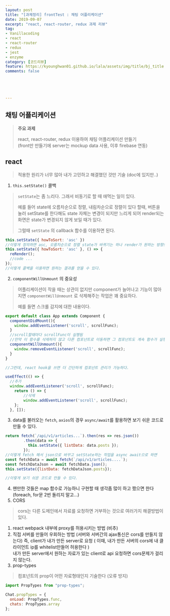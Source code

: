 ```yaml
---
layout: post
title: "[과제정리] frontTest : 채팅 어플리케이션"
date: 2019-09-07
excerpt: "react, react-router, redux 과제 리뷰"
tag:
- Vanillacoding
- react
- react-router
- redux
- jest
- enzyme
category: [코드리뷰] 
feature: https://kyounghwan01.github.io/lala/assets/img/title/bj_title.jpg
comments: false





---
```


## 채팅 어플리케이션

> **주요 과제**
>
> react, react-router, redux 이용하여 채팅 어플리케이션 만들기 <br>(front만 만들기에 server는 mockup data 사용, 이후 firebase 연동)


## react

> 적용한 원리가 너무 많아 내가 고민하고 해결했던 것만 기술 (doc에 있지만..)

1. `this.setState()` 콜백

> `setState`는 좀 느리다. 그래서 비동기로 할 때 애먹는 일이 있다.
>
> 예를 들어 state에 오름차순으로 정렬, 내림차순으로 정렬이 있다 할때, 버튼을 눌러 setState를 한다해도 state 자체는 변경이 되지만 느리게 되어 render되는 화면은 state가 변경되지 않게 보일 때가 있다.
>
> 그럴때 `setState` 의 callback 함수를 이용하면 된다.

```javascript
this.setState({ howToSort: 'asc' })
//이렇게 정의하면 asc, 오름차순으로 정렬 state가 바뀌기는 하나 render가 원하는 방향으로 되지 않는다. 그래서
this.setState({ howToSort: 'asc' }, () => {
  reRender();
  //code ...
});
//이렇게 콜백을 이용하면 원하는 결과를 얻을 수 있다.
```

2. `componentWillUnmount` 의 중요성

> 어플리케이션이 작을 때는 상관이 없지만 component가 늘어나고 기능이 많아지면 `componentWillUnmount` 로 삭제해주는 작업은 꽤 중요하다.
>
> 예를 들면 스크롤 감지에 대한 내용이다. 

```javascript
export default class App extends Component {
  componentDidMount(){
    window.addEventListener('scroll', scrollFunc);
  }
  //scroll할때마다 scrollFunc이 실행됨
  //만약 이 함수를 삭제하지 않고 다른 컴포넌트로 이동하면 그 컴포넌트도 계속 함수가 실행되고있다. 그러므로 componentWillUnmount를 하여 기능을 중지 해야한다.
  componentWillUnmount(){
    window.removeEventListener('scroll', scrollFunc);
  }
}

//그런데, react hook을 쓰면 더 간단하게 컴포넌트 관리가 가능하다.

useEffect(() => {
  //추가
  window.addEventListener('scroll', scrollFunc);
    return () => {
      	//삭제
        window.addEventListener('scroll', scrollFunc);
    };
  }, []);
```

3. data를 불러오는 `fetch`, `axios`의 경우 `async/await`를 활용하면 보기 쉬운 코드로 만들 수 있다.

```javascript
return fetch(`/api/v1/articles...`).then(res => res.json())
        .then(data => {
          this.setState({ listData: data.posts });
        });
//이렇게 fetch 해서 json으로 바꾸고 setState하는 작업을 async await으로 하면
const fetchData = await fetch(`/api/v1/articles....`);
const fetchDataJson = await fetchData.json();
this.setState({listData: fetchDataJson.posts});

//이렇게 보기 쉬운 코드로 만들 수 있다.
```

4. 왠만한 것들은 map 함수로 가능하니 구현할 때 생각좀 많이 하고 짰으면 한다 (foreach, for문 2번 돌리지 말고...)
5. CORS

> cors는 다른 도메인에서 자료를 요청하면 거부하는 것으로 여러가지 해결방법이 있다.<br>

1. react webpack 내부에 proxy를 허용시키는 방법 (비추)
2. 직접 서버를 만들어 우회하는 방법 (서버와 서버간의 ajax통신은 cors를 만들지 않는다) 
   즉, client가 내가 만든 server로 요청 ( 이때, 내가 만든 서버의 cors에 내 클라이언트 ip를 whitelist만들어 허용한다 ) <br>내가 만든 server에서 원하는 자료가 있는 client로 api 요청하면 cors문제가 걸리지 않는다.
3. prop-types

> 컴포넌트의 prop이 어떤 자료형태인지 기술한다 (오류 방지)

```javascript
import PropTypes from "prop-types";

Chat.propTypes = {
  onLoad: PropTypes.func,
  chats: PropTypes.array
};

```
